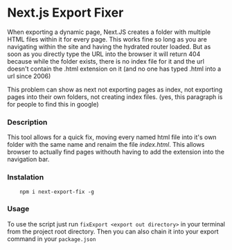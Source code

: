 # Next.js Export Fixer

When exporting a dynamic page, Next.JS creates a folder with multiple HTML files within it for every page. This works fine so long as you are navigating within the site and having the hydrated router loaded. But as soon as you directly type the URL into the browser it will return 404 because while the folder exists, there is no index file for it and the url doesn't contain the .html extension on it (and no one has typed .html into a url since 2006)

This problem can show as next not exporting pages as index, not exporting pages into their own folders, not creating index files. (yes, this paragraph is for people to find this in google)

### Description

This tool allows for a quick fix, moving every named html file into it's own folder with the same name and renaim the file _index.html_. This allows browser to actually find pages withouth having to add the extension into the navigation bar.

### Instalation

```
    npm i next-export-fix -g
```

### Usage

To use the script just run `fixExport <export out directory>` in your terminal from the project root directory.
Then you can also chain it into your export command in your `package.json`
